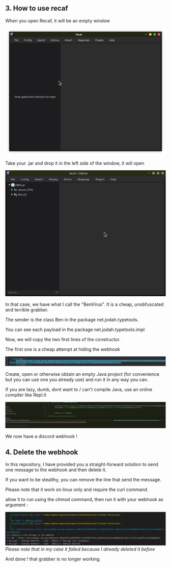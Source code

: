 ## 3. How to use recaf

When you open Recaf, it will be an empty window

![Recaf Empty](Images/RecafEmpty.png)

Take your .jar and drop it in the left side of the window, it will open

![Recaf With Mod](Images/RecafWithMod.png)

In that case, we have what I call the "BenVirus". It is a cheap, unobfuscated and terrible grabber.

The sender is the class Ben in the package net.jodah.typetools.

You can see each payload in the package net.jodah.typetools.impl

Now, we will copy the two first lines of the constructor.

The first one is a cheap attempt at hiding the webhook

![Sender Code](Images/SenderCode.png)

Create, open or otherwise obtain an empty Java project (for convenience but you can use one you already use) and run it in any way you can.

If you are lazy, dumb, dont want to / can't compile Java, use an online compiler like Repl.it

![Sender Code in Idea](Images/SenderCodeInIdea.png)

We now have a discord webhook !

## 4. Delete the webhook

In this repository, I have provided you a straight-forward solution to send one message to the webhook and then delete it.

If you want to be stealthy, you can remove the line that send the message.

Please note that it work on linux only and require the curl command.

allow it to run using the chmod command, then run it with your webhook as argument : 

![Webhook Deleter](Images/WebhookDeleter.png)  
_Please note that in my case it failed because I already deleted it before_

And done ! that grabber is no longer working.
